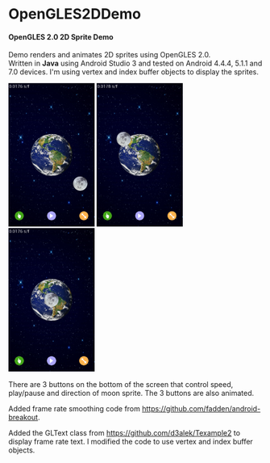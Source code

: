 OpenGLES2DDemo
==============

#### OpenGLES 2.0 2D Sprite Demo

Demo renders and animates 2D sprites using OpenGLES 2.0.   
Written in <b>Java</b> using Android Studio 3 and tested on Android 4.4.4, 5.1.1 and 7.0 devices.
I'm using vertex and index buffer objects to display the sprites.

<img src="screenshots/screen-one.png" width="171" height="284" title="Screen Shot 1">  <img src="screenshots/screen-two.png" width="171" height="284" title="Screen Shot 2">  <img src="screenshots/screen-three.png" width="171" height="284" title="Screen Shot 3">

There are 3 buttons on the bottom of the screen that control speed, play/pause and direction of moon sprite. 
The 3 buttons are also animated.

Added frame rate smoothing code from https://github.com/fadden/android-breakout.

Added the GLText class from https://github.com/d3alek/Texample2 to display frame rate text. 
I modified the code to use vertex and index buffer objects.
